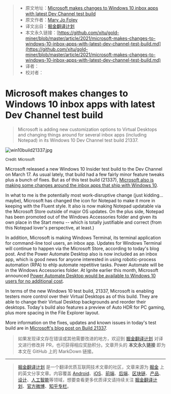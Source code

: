 > * 原文地址：[Microsoft makes changes to Windows 10 inbox apps with latest Dev Channel test build](https://www.zdnet.com/article/microsoft-makes-changes-to-windows-10-inbox-apps-with-latest-dev-channel-test-build/)
> * 原文作者：[Mary Jo Foley](https://www.zdnet.com/meet-the-team/us/mary-jo-foley/)
> * 译文出自：[掘金翻译计划](https://github.com/xitu/gold-miner)
> * 本文永久链接：[https://github.com/xitu/gold-miner/blob/master/article/2021/microsoft-makes-changes-to-windows-10-inbox-apps-with-latest-dev-channel-test-build.md](https://github.com/xitu/gold-miner/blob/master/article/2021/microsoft-makes-changes-to-windows-10-inbox-apps-with-latest-dev-channel-test-build.md)
> * 译者：
> * 校对者：

# Microsoft makes changes to Windows 10 inbox apps with latest Dev Channel test build

> Microsoft is adding new customization options to Virtual Desktops and changing things around for several inbox apps (including Notepad) in its Windows 10 Dev Channel test build 21337.

![win10build21337.jpg](https://www.zdnet.com/a/hub/i/2021/03/17/384b289e-d334-4b03-b676-5df0c8fb24f7/win10build21337.jpg)

<small>Credit: Microsoft</small>

Microsoft released a new Windows 10 Insider test build to the Dev Channel on March 17. As usual lately, that build had a few fairly minor feature tweaks plus a bunch of fixes. But as of this test build (21337), [Microsoft also is making some changes around the inbox apps that ship with Windows 10](https://blogs.windows.com/windows-insider/2021/03/17/announcing-windows-10-insider-preview-build-21337/).

In what to me is the potentially most work-disruptive change (just kidding... maybe), Microsoft has changed the icon for Notepad to make it more in keeping with the Fluent style. It also is now making Notepad updatable via the Microsoft Store outside of major OS updates. On the plus side, Notepad has been promoted out of the Windows Accessories folder and given its own place in the Start menu -- which is totally justifiable and correct (from this Notepad lover's perspective, at least.)

In addition, Microsoft is making Windows Terminal, its terminal application for command-line tool users, an inbox app. Updates for Windows Terminal will continue to happen via the Microsoft Store, according to today's blog post. And the Power Automate Desktop also is now included as an inbox app, which is good news for anyone interested in using robotic-process automation (RPA) to ehlp automate repetitive tasks. Power Automate will be in the Windows Accessories folder. At Ignite earlier this month, Microsoft announced [Power Automate Desktop would be available to Windows 10 users for no additional cost](https://www.techrepublic.com/article/microsoft-offers-power-automate-for-the-desktop-to-all-windows-10-users/).

In terms of the new Windows 10 test build, 21337, Microsoft is enabling testers more control over their Virtual Desktops as of this build. They are able to change their Virtual Desktop backgrounds and reorder their desktops. Today's build also features a preview of Auto HDR for PC gaming, plus more spacing in the File Explorer layout.

More information on the fixes, updates and known issues in today's test build are in [Microsoft's blog post on Build 21337](https://blogs.windows.com/windows-insider/2021/03/17/announcing-windows-10-insider-preview-build-21337/).

> 如果发现译文存在错误或其他需要改进的地方，欢迎到 [掘金翻译计划](https://github.com/xitu/gold-miner) 对译文进行修改并 PR，也可获得相应奖励积分。文章开头的 **本文永久链接** 即为本文在 GitHub 上的 MarkDown 链接。

---

> [掘金翻译计划](https://github.com/xitu/gold-miner) 是一个翻译优质互联网技术文章的社区，文章来源为 [掘金](https://juejin.im) 上的英文分享文章。内容覆盖 [Android](https://github.com/xitu/gold-miner#android)、[iOS](https://github.com/xitu/gold-miner#ios)、[前端](https://github.com/xitu/gold-miner#前端)、[后端](https://github.com/xitu/gold-miner#后端)、[区块链](https://github.com/xitu/gold-miner#区块链)、[产品](https://github.com/xitu/gold-miner#产品)、[设计](https://github.com/xitu/gold-miner#设计)、[人工智能](https://github.com/xitu/gold-miner#人工智能)等领域，想要查看更多优质译文请持续关注 [掘金翻译计划](https://github.com/xitu/gold-miner)、[官方微博](http://weibo.com/juejinfanyi)、[知乎专栏](https://zhuanlan.zhihu.com/juejinfanyi)。
